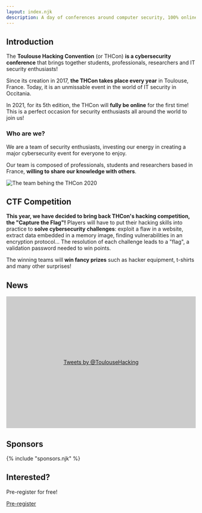 ```yaml
---
layout: index.njk
description: A day of conferences around computer security, 100% online this year.
---
```


<h2 id="intro">Introduction</h2>

The **Toulouse Hacking Convention** (or THCon) **is a cybersecurity conference** that brings together students, professionals, researchers and IT security enthusiasts!

Since its creation in 2017, **the THCon takes place every year** in Toulouse, France. Today, it is an unmissable event in the world of IT security in Occitania.

In 2021, for its 5th edition, the THCon will **fully be online** for the first time! This is a perfect occasion for security enthusiasts all around the world to join us!

<div class="text-and-image"><div class="text">

### Who are we?

We are a team of security enthusiasts, investing our energy in creating a major cybersecurity event for everyone to enjoy.

Our team is composed of professionals, students and researchers based in France, **willing to share our knowledge with others**.

</div>
<div class="image"><img src="url:~/resources/team.jpg?width=960&as=webp" alt="The team behing the THCon 2020"></div>
</div>

<h2 id="ctf">CTF Competition</h2>

**This year, we have decided to bring back THCon's hacking competition, the "Capture the Flag"!** Players will have to put their hacking skills into practice to **solve cybersecurity challenges**: exploit a flaw in a website, extract data embedded in a memory image, finding vulnerabilities in an encryption protocol… The resolution of each challenge leads to a "flag", a validation password needed to win points.

The winning teams will **win fancy prizes** such as hacker equipment, t-shirts and many other surprises!

<h2 id="news">News</h2>

<a class="twitter-timeline" data-height="350" data-dnt="true" data-theme="light" href="https://twitter.com/ToulouseHacking?ref_src=twsrc%5Etfw" style="display: block; height: 350px; background: #ccc; line-height: 350px; text-align: center;">Tweets by @ToulouseHacking</a>

<script async src="https://platform.twitter.com/widgets.js" charset="utf-8"></script>

<h2 id="sponsors">Sponsors</h2>

{% include "sponsors.njk" %}

## Interested?

Pre-register for free!

<p class="_center"><a href="{{ links.tickets }}" class="button-link">Pre-register</a></p>

